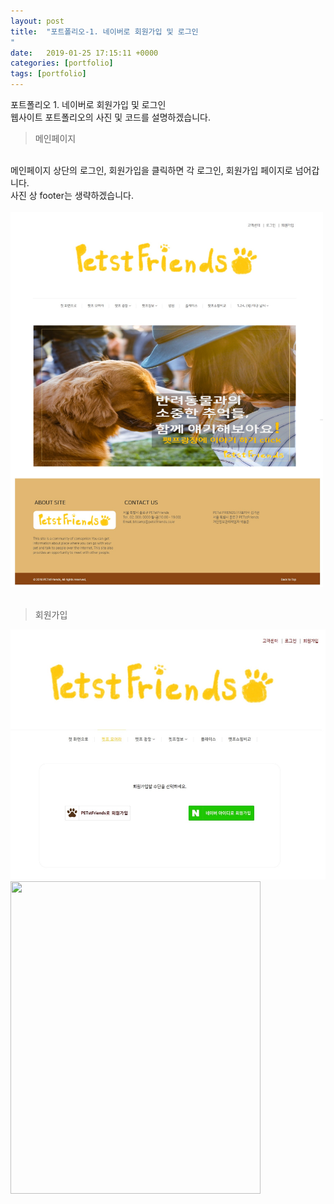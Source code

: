 ```yaml
---
layout: post
title:  "포트폴리오-1. 네이버로 회원가입 및 로그인
"
date:   2019-01-25 17:15:11 +0000
categories: [portfolio]
tags: [portfolio]
---
```

포트폴리오 1. 네이버로 회원가입 및 로그인
<br>
웹사이트 포트폴리오의 사진 및 코드를 설명하겠습니다.

>메인페이지

<br>
메인페이지 상단의 로그인, 회원가입을 클릭하면 각 로그인, 회원가입 페이지로 넘어갑니다.
<br>
사진 상 footer는 생략하겠습니다.
<br><br>
<img src="/images/petst/main/main.jpg" width="500" height="600">
<br>
<br>

>회원가입

<img src="/images/petst/join_login/joinwith.jpg" width="600" height="400">

<img src="c:/gaeungyeongsul/gaeungyeongsul.github.io/images/petst/join_login/joinwith.jpg" width="400" height="500">
